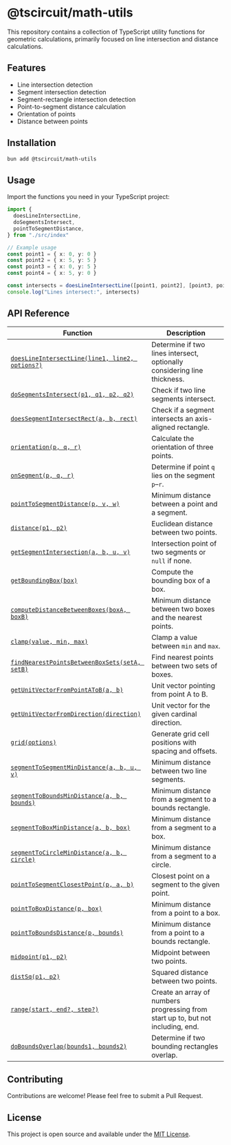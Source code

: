 # @tscircuit/math-utils

This repository contains a collection of TypeScript utility functions for geometric calculations, primarily focused on line intersection and distance calculations.

## Features

- Line intersection detection
- Segment intersection detection
- Segment-rectangle intersection detection
- Point-to-segment distance calculation
- Orientation of points
- Distance between points

## Installation

```bash
bun add @tscircuit/math-utils
```

## Usage

Import the functions you need in your TypeScript project:

```typescript
import {
  doesLineIntersectLine,
  doSegmentsIntersect,
  pointToSegmentDistance,
} from "./src/index"

// Example usage
const point1 = { x: 0, y: 0 }
const point2 = { x: 5, y: 5 }
const point3 = { x: 0, y: 5 }
const point4 = { x: 5, y: 0 }

const intersects = doesLineIntersectLine([point1, point2], [point3, point4])
console.log("Lines intersect:", intersects)
```

## API Reference

| Function | Description |
| -------- | ----------- |
| [`doesLineIntersectLine(line1, line2, options?)`](./src/line-intersections.ts) | Determine if two lines intersect, optionally considering line thickness. |
| [`doSegmentsIntersect(p1, q1, p2, q2)`](./src/line-intersections.ts) | Check if two line segments intersect. |
| [`doesSegmentIntersectRect(a, b, rect)`](./src/line-intersections.ts) | Check if a segment intersects an axis-aligned rectangle. |
| [`orientation(p, q, r)`](./src/line-intersections.ts) | Calculate the orientation of three points. |
| [`onSegment(p, q, r)`](./src/line-intersections.ts) | Determine if point `q` lies on the segment `p`–`r`. |
| [`pointToSegmentDistance(p, v, w)`](./src/line-intersections.ts) | Minimum distance between a point and a segment. |
| [`distance(p1, p2)`](./src/line-intersections.ts) | Euclidean distance between two points. |
| [`getSegmentIntersection(a, b, u, v)`](./src/line-intersections.ts) | Intersection point of two segments or `null` if none. |
| [`getBoundingBox(box)`](./src/nearest-box.ts) | Compute the bounding box of a box. |
| [`computeDistanceBetweenBoxes(boxA, boxB)`](./src/nearest-box.ts) | Minimum distance between two boxes and the nearest points. |
| [`clamp(value, min, max)`](./src/nearest-box.ts) | Clamp a value between `min` and `max`. |
| [`findNearestPointsBetweenBoxSets(setA, setB)`](./src/nearest-box.ts) | Find nearest points between two sets of boxes. |
| [`getUnitVectorFromPointAToB(a, b)`](./src/get-unit-vector.ts) | Unit vector pointing from point A to B. |
| [`getUnitVectorFromDirection(direction)`](./src/get-unit-vector.ts) | Unit vector for the given cardinal direction. |
| [`grid(options)`](./src/grid.ts) | Generate grid cell positions with spacing and offsets. |
| [`segmentToSegmentMinDistance(a, b, u, v)`](./src/segment-distance.ts) | Minimum distance between two line segments. |
| [`segmentToBoundsMinDistance(a, b, bounds)`](./src/segment-distance.ts) | Minimum distance from a segment to a bounds rectangle. |
| [`segmentToBoxMinDistance(a, b, box)`](./src/segment-distance.ts) | Minimum distance from a segment to a box. |
| [`segmentToCircleMinDistance(a, b, circle)`](./src/segment-distance.ts) | Minimum distance from a segment to a circle. |
| [`pointToSegmentClosestPoint(p, a, b)`](./src/segment-distance.ts) | Closest point on a segment to the given point. |
| [`pointToBoxDistance(p, box)`](./src/point-distance.ts) | Minimum distance from a point to a box. |
| [`pointToBoundsDistance(p, bounds)`](./src/point-distance.ts) | Minimum distance from a point to a bounds rectangle. |
| [`midpoint(p1, p2)`](./src/point-distance.ts) | Midpoint between two points. |
| [`distSq(p1, p2)`](./src/point-distance.ts) | Squared distance between two points. |
| [`range(start, end?, step?)`](./src/range.ts) | Create an array of numbers progressing from start up to, but not including, end. |
| [`doBoundsOverlap(bounds1, bounds2)`](./src/bounds-overlap.ts) | Determine if two bounding rectangles overlap. |

## Contributing

Contributions are welcome! Please feel free to submit a Pull Request.

## License

This project is open source and available under the [MIT License](LICENSE).

